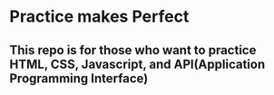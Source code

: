 # Practice makes Perfect

## This repo is for those who want to practice HTML, CSS, Javascript, and API(Application Programming Interface)
